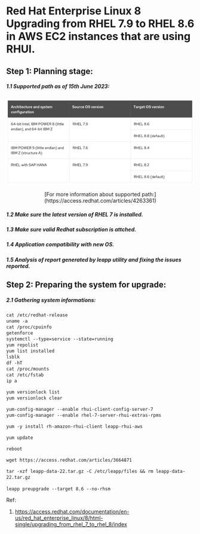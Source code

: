 # Red Hat Enterprise Linux 8 Upgrading from RHEL 7.9 to RHEL 8.6 in AWS EC2 instances that are using RHUI.


## Step 1: Planning stage:

##### 1.1 Supported path as of 15th June 2023: 

![](media/Supported-upgrade-path.png)

<p align="center"> [For more information about supported path:](https://access.redhat.com/articles/4263361) </p>

##### 1.2 Make sure the latest version of RHEL 7 is installed. 
##### 1.3 Make sure valid Redhat subscription is attched. 
##### 1.4 Application compatibility with new OS.
##### 1.5 Analysis of report generated by leapp utility and fixing the issues reported.

## Step 2: Preparing the system for upgrade:
##### 2.1 Gathering system informations:

```
cat /etc/redhat-release
uname -a
cat /proc/cpuinfo
getenforce
systemctl --type=service --state=running
yum repolist
yum list installed
lsblk
df -hT
cat /proc/mounts
cat /etc/fstab
ip a
```

```
yum versionlock list
yum versionlock clear

``` 




```
yum-config-manager --enable rhui-client-config-server-7
yum-config-manager --enable rhel-7-server-rhui-extras-rpms
```

```
yum -y install rh-amazon-rhui-client leapp-rhui-aws
```


```
yum update
```

```
reboot
```


```
wget https://access.redhat.com/articles/3664871

```
```
tar -xzf leapp-data-22.tar.gz -C /etc/leapp/files && rm leapp-data-22.tar.gz
```


```leapp preupgrade --target 8.6 --no-rhsm```



Ref: 
1. https://access.redhat.com/documentation/en-us/red_hat_enterprise_linux/8/html-single/upgrading_from_rhel_7_to_rhel_8/index

